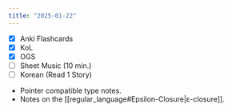 ```yaml
---
title: "2025-01-22"
---
```


- [x] Anki Flashcards
- [x] KoL
- [x] OGS
- [ ] Sheet Music (10 min.)
- [ ] Korean (Read 1 Story)

* Pointer compatible type notes.
* Notes on the [[regular_language#Epsilon-Closure|ε-closure]].